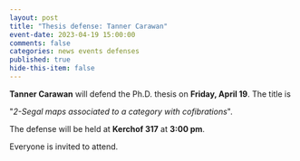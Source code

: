 ```yaml
---
layout: post
title: "Thesis defense: Tanner Carawan"
event-date: 2023-04-19 15:00:00
comments: false
categories: news events defenses
published: true
hide-this-item: false
---
```


**Tanner Carawan** will defend the Ph.D. thesis on **Friday, April 19**. The title is 

"_2-Segal maps associated to a category with cofibrations_". 

The defense will be held at **Kerchof 317** at **3:00 pm**.

Everyone is invited to attend.

